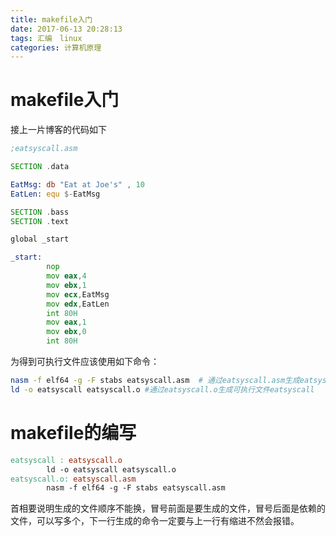 ```yaml
---
title: makefile入门
date: 2017-06-13 20:28:13
tags: 汇编　linux
categories: 计算机原理
---
```

# makefile入门

接上一片博客的代码如下
```asm
;eatsyscall.asm

SECTION .data

EatMsg: db "Eat at Joe's" , 10
EatLen: equ $-EatMsg

SECTION .bass
SECTION .text

global _start

_start:
        nop
        mov eax,4
        mov ebx,1
        mov ecx,EatMsg
        mov edx,EatLen
        int 80H
        mov eax,1
        mov ebx,0
        int 80H

```

为得到可执行文件应该使用如下命令：
```bash
nasm -f elf64 -g -F stabs eatsyscall.asm  # 通过eatsyscall.asm生成eatsyscall.o
ld -o eatsyscall eatsyscall.o #通过eatsyscall.o生成可执行文件eatsyscall
```

# makefile的编写
```makefile
eatsyscall : eatsyscall.o
        ld -o eatsyscall eatsyscall.o
eatsyscall.o: eatsyscall.asm
        nasm -f elf64 -g -F stabs eatsyscall.asm
```
首相要说明生成的文件顺序不能换，冒号前面是要生成的文件，冒号后面是依赖的文件，可以写多个，下一行生成的命令一定要与上一行有缩进不然会报错。
